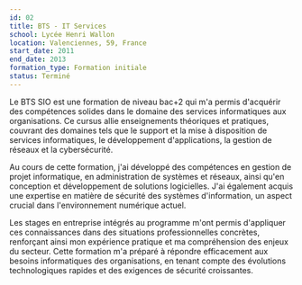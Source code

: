 ```yaml
---
id: 02
title: BTS - IT Services
school: Lycée Henri Wallon
location: Valenciennes, 59, France
start_date: 2011
end_date: 2013
formation_type: Formation initiale
status: Terminé
---
```


Le BTS SIO est une formation de niveau bac+2 qui m'a permis d'acquérir des compétences solides dans le domaine des services informatiques aux organisations. Ce cursus allie enseignements théoriques et pratiques, couvrant des domaines tels que le support et la mise à disposition de services informatiques, le développement d'applications, la gestion de réseaux et la cybersécurité.

Au cours de cette formation, j'ai développé des compétences en gestion de projet informatique, en administration de systèmes et réseaux, ainsi qu'en conception et développement de solutions logicielles. J'ai également acquis une expertise en matière de sécurité des systèmes d'information, un aspect crucial dans l'environnement numérique actuel.

Les stages en entreprise intégrés au programme m'ont permis d'appliquer ces connaissances dans des situations professionnelles concrètes, renforçant ainsi mon expérience pratique et ma compréhension des enjeux du secteur. Cette formation m'a préparé à répondre efficacement aux besoins informatiques des organisations, en tenant compte des évolutions technologiques rapides et des exigences de sécurité croissantes.
